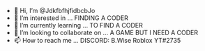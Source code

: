 - 👋 Hi, I’m @JdkfbfhjfidbcbJo
- 👀 I’m interested in ... FINDING A CODER 
- 🌱 I’m currently learning ... TO FIND A CODER 
- 💞️ I’m looking to collaborate on ... A GAME BUT I NEED A CODER 
- 📫 How to reach me ... DISCORD: B.Wise Roblox YT#2735

<!---
JdkfbfhjfidbcbJo/JdkfbfhjfidbcbJo is a ✨ special ✨ repository because its `README.md` (this file) appears on your GitHub profile.
You can click the Preview link to take a look at your changes.
--->
